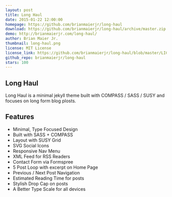 ```yaml
---
layout: post
title: Long Haul
date: 2015-01-22 12:00:00
homepage: https://github.com/brianmaierjr/long-haul
download: https://github.com/brianmaierjr/long-haul/archive/master.zip
demo: http://brianmaierjr.com/long-haul/
author: Brian Maier Jr.
thumbnail: long-haul.png
license: MIT License
license_link: https://github.com/brianmaierjr/long-haul/blob/master/LICENSE
github_repo: brianmaierjr/long-haul
stars: 100
---
```


## Long Haul

Long Haul is a minimal jekyll theme built with COMPASS / SASS / SUSY
and focuses on long form blog plosts.

## Features

- Minimal, Type Focused Design
- Built with SASS + COMPASS
- Layout with SUSY Grid
- SVG Social Icons
- Responsive Nav Menu
- XML Feed for RSS Readers
- Contact Form via Formspree
- 5 Post Loop with excerpt on Home Page
- Previous / Next Post Navigation
- Estimated Reading Time for posts
- Stylish Drop Cap on posts
- A Better Type Scale for all devices
